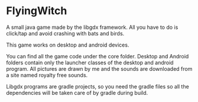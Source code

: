 # FlyingWitch 

A small java game made by the libgdx framework. All you have to do is click/tap and avoid crashing with bats and birds.

This game works on desktop and android devices.

You can find all the game code under the core folder. Desktop and Android folders contain only the
launcher classes of the desktop and android program. All pictures are drawn by me and the sounds are downloaded from a site named royalty
free sounds.

Libgdx programs are gradle projects, so you need the gradle files so all the dependencies will be taken care of by gradle during build.
